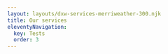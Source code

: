 ```yaml
---
layout: layouts/dxw-services-merriweather-300.njk
title: Our services
eleventyNavigation:
  key: Tests
  order: 3
---
```

